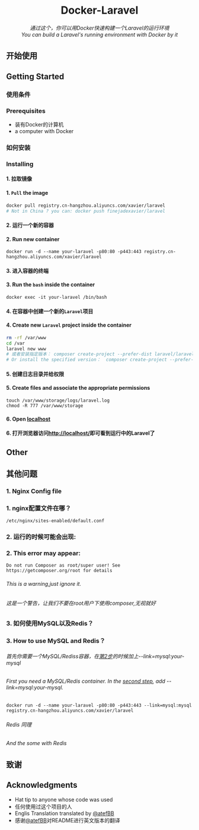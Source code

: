 <h1 align="center">Docker-Laravel</h1>
<h6 align="center">通过这个，你可以用Docker快速构建一个Laravel的运行环境<br />You can build a Laravel's running environment with Docker by it</h6>

## 开始使用
## Getting Started

### 使用条件
### Prerequisites

* 装有Docker的计算机
* a computer with Docker

### 如何安装
### Installing

#### 1. 拉取镜像
#### 1. `Pull` the image
```bash
docker pull registry.cn-hangzhou.aliyuncs.com/xavier/laravel
# Not in China ? you can: docker push finejadexavier/laravel
```

#### <span id="step2Chn">2. 运行一个新的容器</span>
#### <span id="step2Eng">2. Run new container</span>

    docker run -d --name your-laravel -p80:80 -p443:443 registry.cn-hangzhou.aliyuncs.com/xavier/laravel
    
#### 3. 进入容器的终端    
#### 3. Run the `bash` inside the container

    docker exec -it your-laravel /bin/bash
    
#### 4. 在容器中创建一个新的`Laravel`项目   
#### 4. Create new `Laravel` project inside the container

```bash
rm -rf /var/www  
cd /var 
laravel new www
# 或者安装指定版本： composer create-project --prefer-dist laravel/laravel blog "5.5.*"
# Or install the specified version：  composer create-project --prefer-dist laravel/laravel blog "5.5.*"
```

#### 5. 创建日志目录并给权限
#### 5. Create files and associate the appropriate permissions
```
touch /var/www/storage/logs/laravel.log
chmod -R 777 /var/www/storage
```
    
    
#### 6. Open [localhost](http://localhost/)
#### 6. 打开浏览器访问[http://localhost/](http://localhost/ "Laravel")即可看到运行中的Laravel了

## Other
## 其他问题

### 1. Nginx Config file
### 1. nginx配置文件在哪？

    /etc/nginx/sites-enabled/default.conf
    
### 2. 运行的时候可能会出现:
### 2. This error may appear:

    Do not run Composer as root/super user! See https://getcomposer.org/root for details

###### This is a warning,just ignore it.
###### 这是一个警告，让我们不要在root用户下使用composer,无视就好

### 3. 如何使用MySQL以及Redis？
### 3. How to use MySQL and Redis？

###### 首先你需要一个MySQL/Rediss容器，在[第2步](#step2Chn)的时候加上--link=mysql:your-mysql
###### First you need a MySQL/Redis container. In the [second step](#step2Eng), add --link=mysql:your-mysql.

    docker run -d --name your-laravel -p80:80 -p443:443 --link=mysql:mysql registry.cn-hangzhou.aliyuncs.com/xavier/laravel
 
###### Redis 同理
###### And the some with Redis

## 致谢
## Acknowledgments

* Hat tip to anyone whose code was used
* 任何使用过这个项目的人
* Englis Translation translated by [@atefBB](https://github.com/atefBB)
* 感谢[@atefBB](https://github.com/atefBB)对README进行英文版本的翻译

